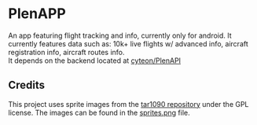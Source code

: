 # PlenAPP
An app featuring flight tracking and info, currently only for android. It currently features data such as: 10k+ live flights w/ advanced info, aircraft registration info, aircraft routes info. \
It depends on the backend located at [cyteon/PlenAPI](https://github.com/cyteon/PlenAPI)

## Credits
This project uses sprite images from the [tar1090 repository](https://github.com/wiedehopf/tar1090) under the GPL license. The images can be found in the [sprites.png](https://github.com/wiedehopf/tar1090/blob/master/html/images/sprites.png) file.

